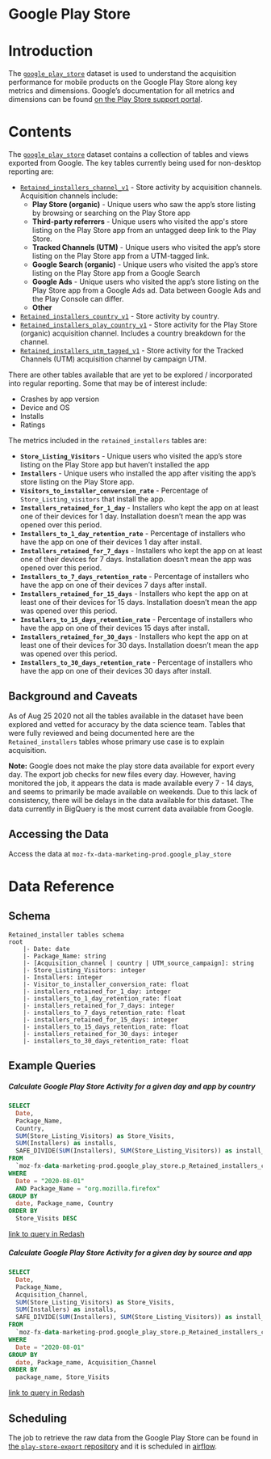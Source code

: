 # Google Play Store
<!-- toc -->

# Introduction
The [`google_play_store`](https://console.cloud.google.com/bigquery?project=moz-fx-data-marketing-prod&folder=&organizationId=&p=moz-fx-data-marketing-prod&d=google_play_store&page=dataset) dataset is used to understand the acquisition performance for mobile products on the Google Play Store along key metrics and dimensions. Google’s documentation for all metrics and dimensions can be found [on the Play Store support portal](https://support.google.com/googleplay/android-developer/answer/6263332?hl=en).

# Contents
The [`google_play_store`](https://console.cloud.google.com/bigquery?project=moz-fx-data-marketing-prod&folder=&organizationId=&p=moz-fx-data-marketing-prod&d=google_play_store&page=dataset) dataset contains a collection of tables and views exported from Google. The key tables currently being used for non-desktop reporting are:

- [`Retained_installers_channel_v1`](https://console.cloud.google.com/bigquery?p=moz-fx-data-marketing-prod&d=google_play_store&t=Retained_installers_channel_v1&page=table) - Store activity by acquisition channels. Acquisition channels include:
    - **Play Store (organic)** - Unique users who saw the app’s store listing by browsing or searching on the Play Store app
    - **Third-party referrers** - Unique users who visited the app's store listing on the Play Store app from an untagged deep link to the Play Store.
    - **Tracked Channels (UTM)** - Unique users who visited the app’s store listing on the Play Store app from a UTM-tagged link.
    - **Google Search (organic)** - Unique users who visited the app’s store listing on the Play Store app from a Google Search
    - **Google Ads** - Unique users who visited the app’s store listing on the Play Store app from a Google Ads ad. Data between Google Ads and the Play Console can differ. 
    - **Other**
- [`Retained_installers_country_v1`](https://console.cloud.google.com/bigquery?p=moz-fx-data-marketing-prod&d=google_play_store&t=Retained_installers_country_v1&page=table) - Store activity by country.
- [`Retained_installers_play_country_v1`](https://console.cloud.google.com/bigquery?p=moz-fx-data-marketing-prod&d=google_play_store&t=Retained_installers_play_country_v1&page=table) - Store activity for the Play  Store (organic) acquisition channel. Includes a country breakdown for the channel.
- [`Retained_installers_utm_tagged_v1`](https://console.cloud.google.com/bigquery?p=moz-fx-data-marketing-prod&d=google_play_store&t=Retained_installers_utm_tagged_v1&page=table) - Store activity for the Tracked Channels (UTM) acquisition channel by campaign UTM.

There are other tables available that are yet to be explored / incorporated into regular reporting. Some that may be of interest include:

- Crashes by app version
- Device and OS
- Installs
- Ratings

The metrics included in the `retained_installers` tables are:
- **`Store_Listing_Visitors`** - Unique users who visited the app’s store listing on the Play Store app but haven’t installed the app
- **`Installers`** - Unique users who installed the app after visiting the app’s store listing on the Play Store app. 
- **`Visitors_to_installer_conversion_rate`** - Percentage of `Store_Listing_visitors` that install the app.
- **`Installers_retained_for_1_day`** - Installers who kept the app on at least one of their devices for 1 day. Installation doesn’t mean the app was opened over this period. 
- **`Installers_to_1_day_retention_rate`** - Percentage of installers who have the app on one of their devices 1 day after install.
- **`Installers_retained_for_7_days`** - Installers who kept the app on at least one of their devices for 7 days. Installation doesn’t mean the app was opened over this period. 
- **`Installers_to_7_days_retention_rate`** - Percentage of installers who have the app on one of their devices 7 days after install.
- **`Installers_retained_for_15_days`** - Installers who kept the app on at least one of their devices for 15 days. Installation doesn’t mean the app was opened over this period. 
- **`Installers_to_15_days_retention_rate`** - Percentage of installers who have the app on one of their devices 15 days after install.
- **`Installers_retained_for_30_days`** - Installers who kept the app on at least one of their devices for 30 days. Installation doesn’t mean the app was opened over this period. 
- **`Installers_to_30_days_retention_rate`** - Percentage of installers who have the app on one of their devices 30 days after install.

## Background and Caveats

As of Aug 25 2020 not all the tables available in the dataset have been explored and vetted for accuracy by the data science team. Tables that were fully reviewed and being documented here are the `Retained_installers` tables whose primary use case is to explain acquisition. 

**Note:** Google does not make the play store data available for export every day. The export job checks for new files every day. However, having monitored the job, it appears the data is made available every 7 - 14 days, and seems to primarily be made available on weekends. Due to this lack of consistency, there will be delays in the data available for this dataset. The data currently in BigQuery is the most current data available from Google.

## Accessing the Data

Access the data at `moz-fx-data-marketing-prod.google_play_store`

# Data Reference

## Schema
```
Retained_installer tables schema
root
    |- Date: date
    |- Package_Name: string
    |- [Acquisition_channel | country | UTM_source_campaign]: string
    |- Store_Listing_Visitors: integer
    |- Installers: integer
    |- Visitor_to_installer_conversion_rate: float
    |- installers_retained_for_1_day: integer
    |- installers_to_1_day_retention_rate: float
    |- installers_retained_for_7_days: integer
    |- installers_to_7_days_retention_rate: float
    |- installers_retained_for_15_days: integer
    |- installers_to_15_days_retention_rate: float
    |- installers_retained_for_30_days: integer
    |- installers_to_30_days_retention_rate: float
```
## Example Queries

##### Calculate Google Play Store Activity for a given day and app by country

```sql
SELECT
  Date,
  Package_Name,
  Country,
  SUM(Store_Listing_Visitors) as Store_Visits,
  SUM(Installers) as installs,
  SAFE_DIVIDE(SUM(Installers), SUM(Store_Listing_Visitors)) as install_rate
FROM
  `moz-fx-data-marketing-prod.google_play_store.p_Retained_installers_country_v1`
WHERE
  Date = "2020-08-01"
  AND Package_Name = "org.mozilla.firefox"
GROUP BY
  date, Package_name, Country
ORDER BY
  Store_Visits DESC
  ```
[link to query in Redash](https://sql.telemetry.mozilla.org/queries/74289/source)

##### Calculate Google Play Store Activity for a given day by source and app 

```sql
SELECT
  Date,
  Package_Name,
  Acquisition_Channel,
  SUM(Store_Listing_Visitors) as Store_Visits,
  SUM(Installers) as installs,
  SAFE_DIVIDE(SUM(Installers), SUM(Store_Listing_Visitors)) as install_rate
FROM
  `moz-fx-data-marketing-prod.google_play_store.p_Retained_installers_channel_v1`
WHERE
  Date = "2020-08-01"
GROUP BY
  date, Package_name, Acquisition_Channel
ORDER BY
  package_name, Store_Visits
```
[link to query in Redash](https://sql.telemetry.mozilla.org/queries/74288/source)

## Scheduling
The job to retrieve the raw data from the Google Play Store can be found in [the `play-store-export` repository](https://github.com/mozilla/play-store-export) and it is scheduled in [airflow](https://github.com/mozilla/telemetry-airflow/blob/master/dags/play_store_export.py).

